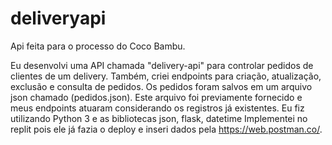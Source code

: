 # deliveryapi
Api feita para o processo do Coco Bambu.

  Eu desenvolvi uma API chamada "delivery-api" para controlar pedidos de
clientes de um delivery. Também, criei endpoints para criação, atualização, exclusão
e consulta de pedidos. Os pedidos foram salvos em um arquivo json chamado
(pedidos.json). Este arquivo foi previamente fornecido e meus endpoints atuaram
considerando os registros já existentes.
  Eu fiz utilizando Python 3 e as bibliotecas json, flask, datetime
Implementei no replit pois ele já fazia o deploy e inseri dados pela 
https://web.postman.co/.
